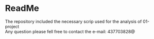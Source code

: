# ReadMe
The repository included the necessary scrip used for the analysis of 01-project  
Any question please fell free to contact the e-mail: 437703828@
